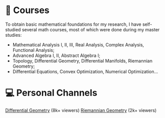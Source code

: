 
<!-- # 📖 Educations
- *2019.06 - 2022.04*, Master, Zhejiang University, Hangzhou.
- *2015.09 - 2019.06*, Undergraduate, Chu Kochen Honors College, Zhejiang Univeristy, Hangzhou.
- *2012.09 - 2015.06*, Luqiao Middle School, Taizhou.

# 💬 Invited Talks
- *2022.02*, Hosted MLNLP seminar \| [\[Video\]](https://www.bilibili.com/video/BV1wF411x7qh)
- *2021.06*, Audio & Speech Synthesis, Huawei internal talk
- *2021.03*, Non-autoregressive Speech Synthesis, PaperWeekly & biendata \| [\[video\]](https://www.bilibili.com/video/BV1uf4y1t7Hr/)
- *2020.12*, Non-autoregressive Speech Synthesis, Huawei Noah's Ark Lab internal talk -->

# 📖 Courses
To obtain basic mathematical foundations for my research, I have self-studied several math courses, most of which were done during my master studies:
- Mathematical Analysis I, II, III, Real Analysis, Complex Analysis, Functional Analysis;
- Advanced Algebra I, II, Abstract Algebra I;
- Topology, Differential Geometry, Differential Manifolds, Riemannian Geometry;
- Differential Equations, Convex Optimization, Numerical Optimization...

# 💻 Personal Channels
[Differential Geometry](https://space.bilibili.com/351260924/channel/collectiondetail?sid=729465) (8k+ viewers)
[Riemannian Geometry](https://space.bilibili.com/351260924/channel/collectiondetail?sid=936223) (2k+ viewers)
